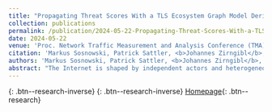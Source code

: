 ```yaml
---
title: "Propagating Threat Scores With a TLS Ecosystem Graph Model Derived by Active Measurements"
collection: publications
permalink: /publication/2024-05-22-Propagating-Threat-Scores-With-a-TLS-Ecosystem-Graph-Model-Derived-by-Active-Measurements
date: 2024-05-22
venue: 'Proc. Network Traffic Measurement and Analysis Conference (TMA)'
citation: 'Markus Sosnowski, Patrick Sattler, <b>Johannes Zirngibl</b>, Tim Betzer, Georg Carle, &quot;Propagating Threat Scores With a TLS Ecosystem Graph Model Derived by Active Measurements.&quot; Proc. Network Traffic Measurement and Analysis Conference (TMA), 2024.'
authors: 'Markus Sosnowski, Patrick Sattler, <b>Johannes Zirngibl</b>, Tim Betzer, Georg Carle'
abstract: "The Internet is shaped by independent actors and heterogeneous deployments. With the wide adoption of Transport Layer Security (TLS), a whole ecosystem of intertwined entities emerged. Acquiring a comprehensive view allows searching for previously unknown malicious entities and providing valuable cyber-threat intelligence. Actively collected Internet-wide Domain Name System (DNS) and TLS meta-data can provide the basis for such large-scale analyses. However, in order to efficiently navigate the vast volumes of data, an effective methodology is required. This work proposes a graph model of the TLS ecosystem that utilizes the relationships between servers, domains, and certificates. A Probabilistic Threat Propagation (PTP) algorithm is then used to propagate a threat score from existing blocklists to related nodes. We conducted a one-year-long measurement study of 13 monthly active Internet-wide DNS and TLS measurements to evaluate the methodology. The latest measurement found four highly suspicious clusters among the nodes with high threat scores. External threat intelligence services were used to confirm a high rate of maliciousness in the rest of the newly found servers. With the help of optimized thresholds, we identified 557 domains and 11 IP addresses throughout the last year before they were known to be malicious. Up to 40% of the identified nodes appeared on average three months later on the input blocklist. This work proposes a versatile graph model to analyze the TLS ecosystem and a PTP analysis to help security researchers focus on suspicious subsets of the Internet when searching for unknown threats."
---
```

[<i class="ai ai-google-scholar"></i>](https://scholar.google.com/scholar?q=Propagating+Threat+Scores+With+a+TLS+Ecosystem+Graph+Model+Derived+by+Active+Measurements){: .btn--research-inverse} [<i class="fas fa-file-pdf"></i>](/files/tma2024-final19.pdf){: .btn--research-inverse} [Homepage](https://tumi8.github.io/iteg/){: .btn--research}
